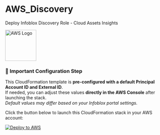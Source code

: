 # AWS_Discovery
Deploy Infoblox Discovery Role - Cloud Assets Insights

<img src="https://upload.wikimedia.org/wikipedia/commons/9/93/Amazon_Web_Services_Logo.svg" alt="AWS Logo" width="100"/>


### **📢 Important Configuration Step**
This CloudFormation template is **pre-configured with a default Principal Account ID and External ID**.  
If needed, you can adjust these values **directly in the AWS Console** after launching the stack.  
_Default values may differ based on your Infoblox portal settings._


Click the button below to launch this CloudFormation stack in your AWS account:

[![Deploy to AWS](https://img.shields.io/badge/Deploy%20to%20AWS-FF9900?style=for-the-badge&logo=amazon-aws&logoColor=white)](https://console.aws.amazon.com/cloudformation/home?#/stacks/create/template?templateURL=https://infoblox-igor.s3.eu-west-1.amazonaws.com/infoblox_discovery_stackset.yaml)
